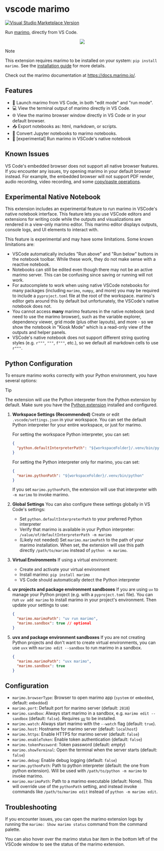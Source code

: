# vscode marimo

<a href="https://marketplace.visualstudio.com/items?itemName=marimo-team.vscode-marimo" target="__blank">
  <img src="https://img.shields.io/visual-studio-marketplace/v/marimo-team.vscode-marimo.svg?color=eee&amp;label=VS%20Code%20Marketplace&logo=visual-studio-code" alt="Visual Studio Marketplace Version" />
</a>

Run [marimo](https://github.com/marimo-team/marimo), directly from VS Code.

<p align="center">
  <img src="https://raw.githubusercontent.com/marimo-team/vscode-marimo/main/images/screenshot.png">
</p>

> [!NOTE]
> This extension requires marimo to be installed on your system: `pip install marimo`.
> See the [installation guide](https://docs.marimo.io/getting_started/index.html) for more details.

Check out the marimo documentation at <https://docs.marimo.io/>.

## Features

- 🚀 Launch marimo from VS Code, in both "edit mode" and "run mode".
- 💻 View the terminal output of marimo directly in VS Code.
- 🌐 View the marimo browser window directly in VS Code or in your default browser.
- 📥 Export notebooks as: html, markdown, or scripts.
- 📓 Convert Jupyter notebooks to marimo notebooks.
- 🧪 [experimental] Run marimo in VSCode's native notebook

## Known Issues

VS Code's embedded browser does not support all native browser features. If you encounter any issues, try opening marimo in your default browser instead.
For example, the embedded browser will not support PDF render, audio recording, video recording, and some [copy/paste operations](https://github.com/microsoft/vscode/issues/115935).

## Experimental Native Notebook

This extension includes an experimental feature to run marimo in VSCode's native notebook interface. This feature lets you use VSCode editors and extensions for writing code while the outputs and visualizations are rendered in a view-only marimo editor. This marimo editor displays outputs, console logs, and UI elements to interact with.

This feature is experimental and may have some limitations. Some known limitations are:

- VSCode automatically includes "Run above" and "Run below" buttons in the notebook toolbar. While these work, they do not make sense with a reactive notebook.
- Notebooks can still be edited even though there may not be an active marimo server. This can be confusing since saving or running will not work.
- For autocomplete to work when using native VSCode notebooks for many packages (including `marimo`, `numpy`, and more) you may be required to include a `pyproject.toml` file at the root of the workspace. marimo's editor gets around this by default but unfortunately, the VSCode's native notebook does not.
- You cannot access **many** marimo features in the native notebook (and need to use the marimo browser), such as the variable explorer, dependency viewer, grid mode (plus other layouts), and more - so we show the notebook in "Kiosk Mode" which is a read-only view of the outputs and helper panels.
- VSCode's native notebook does not support different string quoting styles (e.g. `r"""`, `"""`, `f"""`, etc.), so we default all markdown cells to use `r"""`.

## Python Configuration

To ensure marimo works correctly with your Python environment, you have several options:

> [!TIP]
> The extension will use the Python interpreter from the Python extension by default. Make sure you have the [Python extension](https://marketplace.visualstudio.com/items?itemName=ms-python.python) installed and configured.

1. **Workspace Settings (Recommended)**
   Create or edit `.vscode/settings.json` in your workspace. You can set the default Python interpreter for your entire workspace, or just for marimo.

   For setting the workspace Python interpreter, you can set:

   ```json
   {
     "python.defaultInterpreterPath": "${workspaceFolder}/.venv/bin/python"
   }
   ```

   For setting the Python interpreter only for marimo, you can set:

   ```json
   {
     "marimo.pythonPath": "${workspaceFolder}/.venv/bin/python"
   }
   ```

   If you set `marimo.pythonPath`, the extension will use that interpreter with `-m marimo` to invoke marimo.

2. **Global Settings**
   You can also configure these settings globally in VS Code's settings:

   - Set `python.defaultInterpreterPath` to your preferred Python interpreter
   - Verify that marimo is available in your Python interpreter: `/value/of/defaultInterpreterPath -m marimo`
   - (Likely not needed) Set `marimo.marimoPath` to the path of your marimo installation. When set, the extension will use this path directly `/path/to/marimo` instead of `python -m marimo`.

3. **Virtual Environments**
   If using a virtual environment:
   - Create and activate your virtual environment
   - Install marimo: `pip install marimo`
   - VS Code should automatically detect the Python interpreter

4. **uv projects and package environment sandboxes**
   If you are using `uv` to manage your Python project (e.g. with a `pyproject.toml` file). You can run `uv add marimo` to install marimo in your project's environment. Then update your settings to use:

   ```json
   {
     "marimo.marimoPath": "uv run marimo",
     "marimo.sandbox": true // optional
   }
   ```

5. **uvx and package environment sandboxes**
   If you are not creating Python projects and don't want to create virtual environments, you can use `uvx` with `marimo edit --sandbox` to run marimo in a sandbox.

   ```json
   {
     "marimo.marimoPath": "uvx marimo",
     "marimo.sandbox": true
   }
   ```

## Configuration

- `marimo.browserType`: Browser to open marimo app (`system` or `embedded`, default: `embedded`)
- `marimo.port`: Default port for marimo server (default: `2818`)
- `marimo.sandbox`: Always start marimo in a sandbox, e.g. `marimo edit --sandbox` (default: `false`). Requires [`uv`](https://docs.astral.sh/uv/) to be installed.
- `marimo.watch`: Always start marimo with the `--watch` flag (default: `true`).
- `marimo.host`: Hostname for marimo server (default: `localhost`)
- `marimo.https`: Enable HTTPS for marimo server (default: `false`)
- `marimo.enableToken`: Enable token authentication (default: `false`)
- `marimo.tokenPassword`: Token password (default: _empty_)
- `marimo.showTerminal`: Open the terminal when the server starts (default: `false`)
- `marimo.debug`: Enable debug logging (default: `false`)
- `marimo.pythonPath`: Path to python interpreter (default: the one from python extension). Will be used with `/path/to/python -m marimo` to invoke marimo.
- `marimo.marimoPath`: Path to a marimo executable (default: None). This will override use of the `pythonPath` setting, and instead invoke commands like `/path/to/marimo edit` instead of `python -m marimo edit`.

## Troubleshooting

If you encounter issues, you can open the marimo extension logs by running the `marimo: Show marimo status` command from the command palette.

You can also hover over the marimo status bar item in the bottom left of the VSCode window to see the status of the marimo extension.
